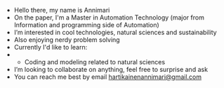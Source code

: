 - Hello there, my name is Annimari
- On the paper, I'm a Master in Automation Technology (major from Information and programming side of Automation)
- I’m interested in cool technologies, natural sciences and sustainability
- Also enjoying nerdy problem solving
- Currently I'd like to learn:
- * Coding and modeling related to natural sciences
- I’m looking to collaborate on anything, feel free to surprise and ask
- You can reach me best by email hartikainenannimari@gmail.com

<!---
hartian/hartian is a ✨ special ✨ repository because its `README.md` (this file) appears on your GitHub profile.
You can click the Preview link to take a look at your changes.
--->
